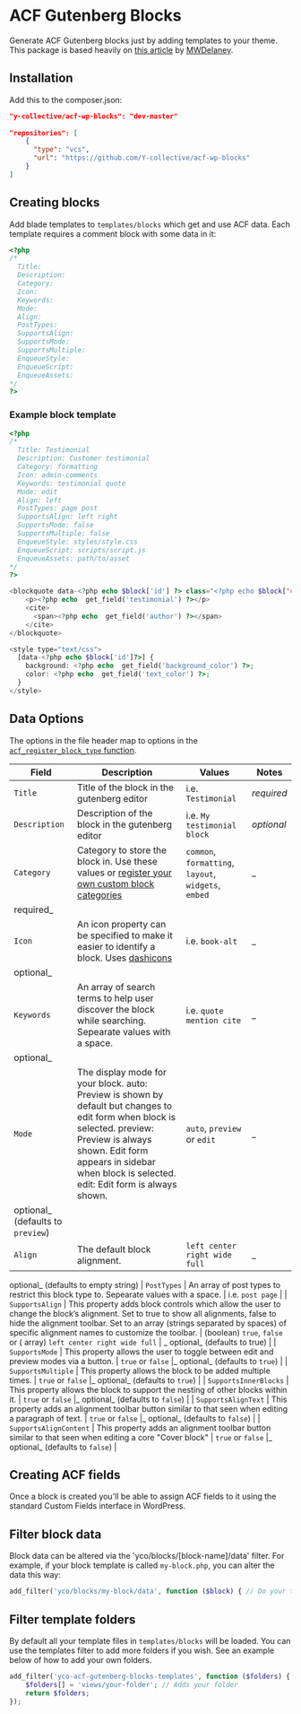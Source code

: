 # ACF Gutenberg Blocks

Generate ACF Gutenberg blocks just by adding templates to your theme. This package is based heavily
on [this article](https://github.com/MWDelaney/sage-acf-wp-blocks) by [MWDelaney](https://github.com/MWDelaney).

## Installation

Add this to the composer.json:

```json
"y-collective/acf-wp-blocks": "dev-master"
        
"repositories": [
    {
      "type": "vcs",
      "url": "https://github.com/Y-collective/acf-wp-blocks"
    }
]
```

## Creating blocks

Add blade templates to `templates/blocks` which get and use ACF data. Each template requires a comment block with some
data in it:

```php
<?php
/*
  Title:
  Description:
  Category:
  Icon:
  Keywords:
  Mode:
  Align:
  PostTypes:
  SupportsAlign:
  SupportsMode:
  SupportsMultiple:
  EnqueueStyle:
  EnqueueScript:
  EnqueueAssets:
*/
?>
```

### Example block template

```php
<?php
/*
  Title: Testimonial
  Description: Customer testimonial
  Category: formatting
  Icon: admin-comments
  Keywords: testimonial quote
  Mode: edit
  Align: left
  PostTypes: page post
  SupportsAlign: left right
  SupportsMode: false
  SupportsMultiple: false
  EnqueueStyle: styles/style.css
  EnqueueScript: scripts/script.js
  EnqueueAssets: path/to/asset
*/
?>

<blockquote data-<?php echo $block['id'] ?> class="<?php echo $block['classes'] ?>">
    <p><?php echo  get_field('testimonial') ?></p>
    <cite>
      <span><?php echo  get_field('author') ?></span>
    </cite>
</blockquote>

<style type="text/css">
  [data-<?php echo $block['id']?>] {
    background: <?php echo  get_field('background_color') ?>;
    color: <?php echo  get_field('text_color') ?>;
  }
</style>
```

## Data Options

The options in the file header map to options in
the [`acf_register_block_type`  function](https://www.advancedcustomfields.com/resources/acf_register_block_type/).

| Field              | Description                                      | Values     | Notes |
| ------------------ | ------------------------------------------------ | ---------- | ----  |
| `Title`            | Title of the block in the gutenberg editor | i.e. `Testimonial` | _required_ |
| `Description`      | Description of the block in the gutenberg editor | i.e. `My testimonial block` | _optional_ |
| `Category`         | Category to store the block in. Use these values or [register your own custom block categories](https://wordpress.org/gutenberg/handbook/extensibility/extending-blocks/#managing-block-categories) | `common`, `formatting`, `layout`, `widgets`, `embed` | _
required_ |
| `Icon`             | An icon property can be specified to make it easier to identify a block. Uses [dashicons](https://developer.wordpress.org/resource/dashicons/) | i.e. `book-alt` | _
optional_ |
| `Keywords`         | An array of search terms to help user discover the block while searching. Sepearate values with a space. | i.e. `quote mention cite` | _
optional_ |
| `Mode`             | The display mode for your block. auto: Preview is shown by default but changes to edit form when block is selected. preview: Preview is always shown. Edit form appears in sidebar when block is selected. edit: Edit form is always shown. | `auto`, `preview` or `edit` |_
optional_ (defaults to `preview`) |
| `Align`            | The default block alignment. | `left center right wide full` |_

optional_ (defaults to empty string)
| `PostTypes`        | An array of post types to restrict this block type to. Sepearate values with a space. |
i.e. `post page` | | `SupportsAlign`    | This property adds block controls which allow the user to change the block’s
alignment. Set to true to show all alignments, false to hide the alignment toolbar. Set to an array (strings separated
by spaces) of specific alignment names to customize the toolbar. | (boolean) `true`, `false`<br> or (
array) `left center right wide full` | _
optional_ (defaults to true) | | `SupportsMode`     | This property allows the user to toggle between edit and preview
modes via a button. | `true`  or `false` |_
optional_ (defaults to `true`) | | `SupportsMultiple` | This property allows the block to be added multiple times.
| `true`  or `false` |_
optional_ (defaults to `true`) | | `SupportsInnerBlocks` | This property allows the block to support the nesting of
other blocks within it. | `true`  or `false` |_
optional_ (defaults to `false`) | | `SupportsAlignText` | This property adds an alignment toolbar button similar to that
seen when editing a paragraph of text. | `true`  or `false` |_
optional_ (defaults to `false`) | | `SupportsAlignContent` | This property adds an alignment toolbar button similar to
that seen when editing a core "Cover block" | `true`  or `false` |_
optional_ (defaults to `false`) |

## Creating ACF fields

Once a block is created you'll be able to assign ACF fields to it using the standard Custom Fields interface in
WordPress.

## Filter block data

Block data can be altered via the 'yco/blocks/[block-name]/data' filter. For example, if your block template is
called `my-block.php`, you can alter the data this way:

```php
add_filter('yco/blocks/my-block/data', function ($block) { // Do your thing here. });
```

## Filter template folders

By default all your template files in `templates/blocks` will be loaded. You can use the templates filter to add more
folders if you wish. See an example below of how to add your own folders.

```php
add_filter('yco-acf-gutenberg-blocks-templates', function ($folders) { 
    $folders[] = 'views/your-folder'; // Adds your folder
    return $folders;
});
```